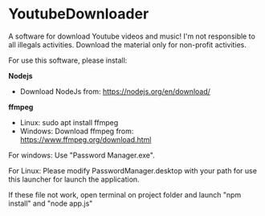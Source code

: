 # YoutubeDownloader
A software for download Youtube videos and music! 
I'm not responsible to all illegals activities. Download the material only for non-profit activities.

For use this software, please install:

**Nodejs**
 
 - Download NodeJs from: https://nodejs.org/en/download/

**ffmpeg**

 - Linux: sudo apt install ffmpeg
 - Windows: Download ffmpeg from: https://www.ffmpeg.org/download.html

For windows: Use "Password Manager.exe".

For Linux: Please modify PasswordManager.desktop with your path for use this launcher for launch the application.

If these file not work, open terminal on project folder and launch "npm install" and "node app.js"
